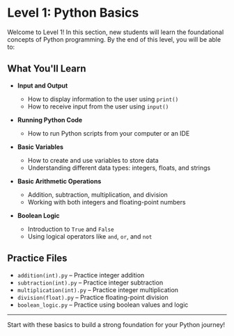 # Level 1: Python Basics

Welcome to Level 1! In this section, new students will learn the foundational concepts of Python programming. By the end of this level, you will be able to:

## What You'll Learn

- **Input and Output**
  - How to display information to the user using `print()`
  - How to receive input from the user using `input()`

- **Running Python Code**
  - How to run Python scripts from your computer or an IDE

- **Basic Variables**
  - How to create and use variables to store data
  - Understanding different data types: integers, floats, and strings

- **Basic Arithmetic Operations**
  - Addition, subtraction, multiplication, and division
  - Working with both integers and floating-point numbers

- **Boolean Logic**
  - Introduction to `True` and `False`
  - Using logical operators like `and`, `or`, and `not`

## Practice Files

- `addition(int).py` – Practice integer addition
- `subtraction(int).py` – Practice integer subtraction
- `multiplication(int).py` – Practice integer multiplication
- `division(float).py` – Practice floating-point division
- `boolean_logic.py` – Practice using boolean values and logic

---

Start with these basics to build a strong foundation for your Python journey!
